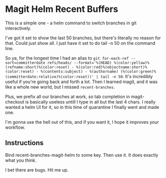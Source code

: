 # Magit Helm Recent Buffers

This is a simple one - a helm command to switch branches in git interactively.

I've got it set to show the last 50 branches, but there's literally no reason for that. Could just show all. I just have it set to do tail -n 50 on the command line.

So ya, for the longest time I had an alias to `git for-each-ref --sort=committerdate refs/heads/ --format='%(HEAD) %(color:yellow)%(refname:short)%(color:reset) - %(color:red)%(objectname:short)%(color:reset) - %(contents:subject) - %(authorname) (%(color:green)%(committerdate:relative)%(color:reset))' | tail -n 50`. It's incredibly useful if you're going back and forth a lot. Then I learned magit, and it was like a whole new world, but I missed `recent-branches`.

Plus, we prefix all our branches at work, so tab completion in magit-checkout is basically useless untill I type in all but the last 4 chars. I really wanted a helm UI for it, so in this time of quarantine I finally went and made one.

I'm gonna use the hell out of this, and if you want it, I hope it improves your workflow.

## Instructions
Bind recent-branches-magit-helm to some key. Then use it. It does exactly what you think.

I bet there are bugs. Hit me up.
